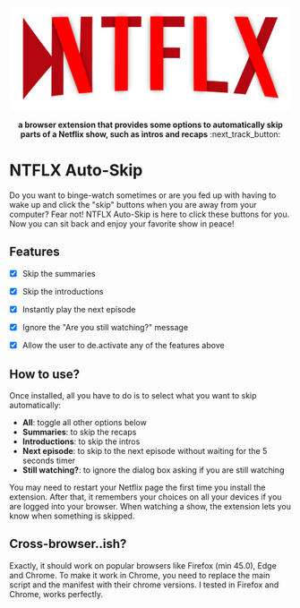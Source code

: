 <div align="center">
  <img alt="NTFLX Auto-Skip Logo" src="assets/images/ntlfx_logo_1200.png" width="500px">
  <p><strong>a browser extension that provides some options to automatically skip parts of a Netflix show, such as intros and recaps</strong> :next_track_button:</p>
</div>


# NTFLX Auto-Skip

Do you want to binge-watch sometimes or are you fed up with having to wake up and click the "skip" buttons when you are away from your computer? Fear not! NTFLX Auto-Skip is here to click these buttons for you. Now you can sit back and enjoy your favorite show in peace! 


## Features

- [x] Skip the summaries 
- [x] Skip the introductions 
- [x] Instantly play the next episode 
- [x] Ignore the "Are you still watching?" message 
- [x] Allow the user to de.activate any of the features above 


## How to use?

Once installed, all you have to do is to select what you want to skip automatically: 
- **All**: toggle all other options below
- **Summaries**: to skip the recaps
- **Introductions**: to skip the intros
- **Next episode**: to skip to the next episode without waiting for the 5 seconds timer
- **Still watching?**: to ignore the dialog box asking if you are still watching 

You may need to restart your Netflix page the first time you install the extension. After that, it remembers your choices on all your devices if you are logged into your browser. When watching a show, the extension lets you know when something is skipped. 


## Cross-browser..ish?

Exactly, it should work on popular browsers like Firefox (min 45.0), Edge and Chrome. To make it work in Chrome, you need to replace the main script and the manifest with their chrome versions. I tested in Firefox and Chrome, works perfectly. 